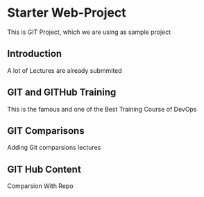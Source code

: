 # Starter Web-Project
This is GIT Project, which we are using as sample project

## Introduction
A lot of Lectures are already submmited

## GIT and GITHub Training
This is the famous and one of the Best Training Course of 
DevOps


## GIT Comparisons
Adding Git comparsions lectures

## GIT Hub Content
Comparsion With Repo